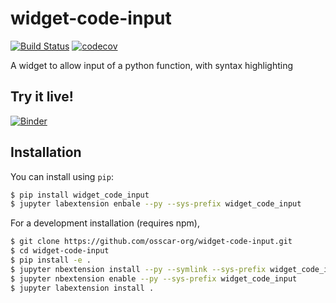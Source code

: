 
# widget-code-input

[![Build Status](https://travis-ci.org/osscar-org/widget-code-input.svg?branch=master)](https://travis-ci.org/osscar-org/widget_code_input)
[![codecov](https://codecov.io/gh/osscar-org/widget-code-input/branch/master/graph/badge.svg)](https://codecov.io/gh/osscar-org/widget-code-input)


A widget to allow input of a python function, with syntax highlighting

## Try it live!

[![Binder](https://mybinder.org/badge_logo.svg)](https://mybinder.org/v2/gh/osscar-org/widget-code-input/master?urlpath=%2Flab%2Ftree%2Fexamples%2Fintroduction.ipynb)

## Installation

You can install using `pip`:

```bash
$ pip install widget_code_input
$ jupyter labextension enbale --py --sys-prefix widget_code_input
```

For a development installation (requires npm),

```bash
$ git clone https://github.com/osscar-org/widget-code-input.git
$ cd widget-code-input
$ pip install -e .
$ jupyter nbextension install --py --symlink --sys-prefix widget_code_input
$ jupyter nbextension enable --py --sys-prefix widget_code_input
$ jupyter labextension install .
```

